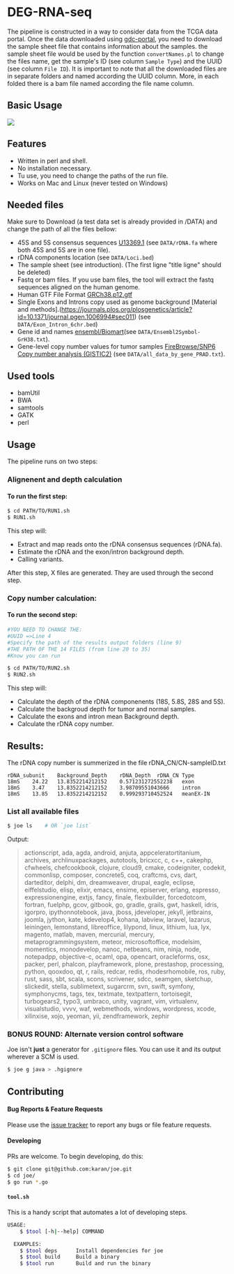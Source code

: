 # DEG-RNA-seq
 
The pipeline is constructed in a way to consider data from the TCGA data portal. 
Once the data downloaded using [gdc-portal](https://gdc.cancer.gov/access-data/gdc-data-transfer-tool), you need to download the sample sheet file that contains information about the samples. the sample sheet file would be used by the function `convertNames.pl` to change the files name, get the  sample's ID (see column `Sample Type`) and the UUID (see column `File ID`).
It is important to note that all the downloaded files are in separate folders and named according the UUID column. More, in each folded there is a bam file named according the file name column. 

## Basic Usage

![](http://i.imgur.com/y8g506n.png?1)

## Features

- Written in  perl and shell.
- No installation necessary.
- Tu use, you need to change the paths of the run file.
- Works on Mac and Linux (never tested on Windows)

## Needed files

Make sure to Download (a test data set is already provided in /DATA) and change the path of all the files bellow:

- 45S and 5S consensus sequences [U13369.1](https://www.ncbi.nlm.nih.gov/nuccore/U13369) (see `DATA/rDNA.fa` where both 45S and 5S are in one file).
- rDNA components location (see `DATA/Loci.bed`)
- The sample sheet (see introduction). (The first ligne "title ligne" should be deleted)
- Fastq or bam files. If you use bam files, the tool will extract the fastq sequences aligned on the human genome.
- Human GTF File Format [GRCh38.p12.gtf](https://useast.ensembl.org/Homo_sapiens/Info/Index)
- Single Exons and Introns copy used as genome background [Material and methods].(https://journals.plos.org/plosgenetics/article?id=10.1371/journal.pgen.1006994#sec011) (see `DATA/Exon_Intron_6chr.bed`)
- Gene id and names [ensembl/Biomart](http://useast.ensembl.org/biomart/martview/94afd06a2377bb1e93f50d83b3e4bd28)(see `DATA/Ensembl2Symbol-GrH38.txt`).
- Gene-level copy number values for tumor samples [FireBrowse/SNP6 Copy number analysis (GISTIC2)](http://firebrowse.org) (see `DATA/all_data_by_gene_PRAD.txt`).

## Used tools 
- bamUtil
- BWA 
- samtools
- GATK
- perl

## Usage
The pipeline runs on two steps:

### Alignenent and depth calculation
#### To run the first step:

```bash
$ cd PATH/TO/RUN1.sh
$ RUN1.sh
```
This step will: 
- Extract and map reads onto the rDNA consensus sequences (rDNA.fa).
- Estimate the rDNA and the exon/intron background depth.
- Calling variants. 

After this step, X files are generated. They are used through the second step.

### Copy number calculation:
#### To run the second step:

```bash
#YOU NEED TO CHANGE THE:
#UUID =>Line 4
#Specify the path of the results output folders (line 9)
#THE PATH OF THE 14 FILES (from line 20 to 35)
#Know you can run 

$ cd PATH/TO/RUN2.sh
$ RUN2.sh
```
This step will:
- Calculate the depth of the rDNA componenents (18S, 5.8S, 28S and 5S).
- Calculate the backgroud depth for tumor and normal samples.
- Calculate the exons and intron mean Background depth.
- Calculate the rDNA copy number.

## Results:
The rDNA copy number is summerized in the file rDNA_CN/CN-sampleID.txt

```
rDNA_subunit	Background_Depth	rDNA_Depth	rDNA_CN	Type
18mS	24.22	13.8352214212152	0.571231272552238	exon
18mS	3.47	13.8352214212152	3.98709551043666	intron
18mS	13.85	13.8352214212152	0.999293710452524	meanEX-IN

```

### List all available files

```bash
$ joe ls    # OR `joe list`
```

Output:

> actionscript, ada, agda, android, anjuta, appceleratortitanium, archives, archlinuxpackages, autotools, bricxcc, c, c++, cakephp, cfwheels, chefcookbook, clojure, cloud9, cmake, codeigniter, codekit, commonlisp, composer, concrete5, coq, craftcms, cvs, dart, darteditor, delphi, dm, dreamweaver, drupal, eagle, eclipse, eiffelstudio, elisp, elixir, emacs, ensime, episerver, erlang, espresso, expressionengine, extjs, fancy, finale, flexbuilder, forcedotcom, fortran, fuelphp, gcov, gitbook, go, gradle, grails, gwt, haskell, idris, igorpro, ipythonnotebook, java, jboss, jdeveloper, jekyll, jetbrains, joomla, jython, kate, kdevelop4, kohana, labview, laravel, lazarus, leiningen, lemonstand, libreoffice, lilypond, linux, lithium, lua, lyx, magento, matlab, maven, mercurial, mercury, metaprogrammingsystem, meteor, microsoftoffice, modelsim, momentics, monodevelop, nanoc, netbeans, nim, ninja, node, notepadpp, objective-c, ocaml, opa, opencart, oracleforms, osx, packer, perl, phalcon, playframework, plone, prestashop, processing, python, qooxdoo, qt, r, rails, redcar, redis, rhodesrhomobile, ros, ruby, rust, sass, sbt, scala, scons, scrivener, sdcc, seamgen, sketchup, slickedit, stella, sublimetext, sugarcrm, svn, swift, symfony, symphonycms, tags, tex, textmate, textpattern, tortoisegit, turbogears2, typo3, umbraco, unity, vagrant, vim, virtualenv, visualstudio, vvvv, waf, webmethods, windows, wordpress, xcode, xilinxise, xojo, yeoman, yii, zendframework, zephir

### BONUS ROUND: Alternate version control software

Joe isn't **just** a generator for `.gitignore` files. You can use it and its output wherever a SCM is used.

```bash
$ joe g java > .hgignore
```

## Contributing

#### Bug Reports & Feature Requests

Please use the [issue tracker](https://github.com/karan/joe/issues) to report any bugs or file feature requests.

#### Developing

PRs are welcome. To begin developing, do this:

```bash
$ git clone git@github.com:karan/joe.git
$ cd joe/
$ go run *.go
```

#### `tool.sh`

This is a handy script that automates a lot of developing steps.


```bash
USAGE:
    $ $tool [-h|--help] COMMAND

  EXAMPLES:
    $ $tool deps      Install dependencies for joe
    $ $tool build     Build a binary
    $ $tool run       Build and run the binary
```

